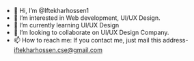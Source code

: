 - 👋 Hi, I’m @Iftekharhossen1
- 👀 I’m interested in Web development, UI/UX Design.
- 🌱 I’m currently learning UI/UX Design
- 💞️ I’m looking to collaborate on UI/UX Design Company.
- 📫 How to reach me: If you contact me, just mail this address- iftekharhossen.cse@gmail.com

<!---
Iftekharhossen1/Iftekharhossen1 is a ✨ special ✨ repository because its `README.md` (this file) appears on your GitHub profile.
You can click the Preview link to take a look at your changes.
--->
